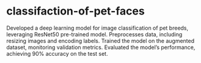 # classifaction-of-pet-faces
Developed a deep learning model for image classification of pet breeds, leveraging ResNet50 pre-trained model. Preprocesses data, including resizing images and encoding labels. Trained the model on the augmented dataset, monitoring validation metrics. Evaluated the model’s  performance, achieving 90% accuracy on the test set.
